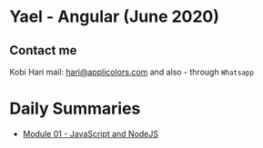 # Yael - Angular (June 2020)
## Contact me
Kobi Hari
mail: hari@applicolors.com
and also - through `Whatsapp`

# Daily Summaries
* [Module 01 - JavaScript and NodeJS](https://github.com/kobi2294/Course-062020-Yael-Angular/wiki/Module-01-JS-and-NodeJS)

